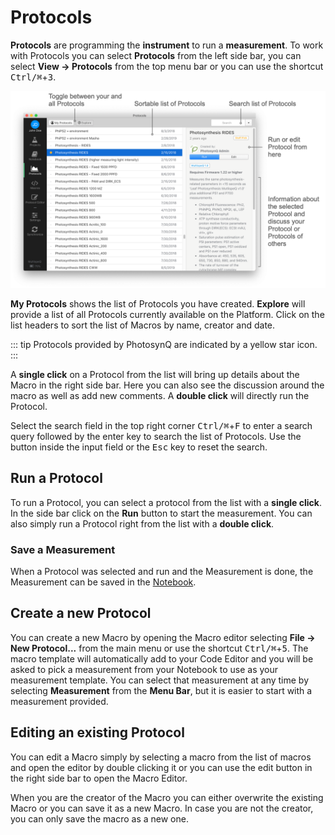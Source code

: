 # Protocols

**Protocols** are programming the **instrument** to run a **measurement**. To work with Protocols you can select **Protocols** from the left side bar, you can select **View → Protocols** from the top menu bar or you can use the shortcut <kbd>Ctrl/⌘</kbd>+<kbd>3</kbd>.

![The Protocol List](./images/protocols-list.png)

**My Protocols** shows the list of Protocols you have created. **Explore** will provide a list of all Protocols currently available on the Platform. Click on the list headers to sort the list of Macros by name, creator and date.

::: tip
Protocols provided by PhotosynQ are indicated by a <i class="fa fa-star"></i> yellow star icon.
:::

A **single click** on a Protocol from the list will bring up details about the Macro in the right side bar. Here you can also see the discussion around the macro as well as add new comments. A **double click** will directly run the Protocol.

Select the search field in the top right corner <kbd>Ctrl/⌘</kbd>+<kbd>F</kbd> to enter a search query followed by the enter key to search the list of Protocols. Use the <i class="fa fa-times-circle"></i> button inside the input field or the <kbd>Esc</kbd> key to reset the search.

## Run a Protocol

To run a Protocol, you can select a protocol from the list with a **single click**. In the side bar click on the **Run** button to start the measurement. You can also simply run a Protocol right from the list with a **double click**.

### Save a Measurement

When a Protocol was selected and run and the Measurement is done, the Measurement can be saved in the [Notebook](./notebook.md#save-to-notebook).

## Create a new Protocol

You can create a new Macro by opening the Macro editor selecting **File → New Protocol...** from the main menu or use the shortcut <kbd>Ctrl/⌘</kbd>+<kbd>5</kbd>. The macro template will automatically add to your Code Editor and you will be asked to pick a measurement from your Notebook to use as your measurement template. You can select that measurement at any time by selecting **Measurement** from the **Menu Bar**, but it is easier to start with a measurement provided.

## Editing an existing Protocol

You can edit a Macro simply by selecting a macro from the list of macros and open the editor by double clicking it or you can use the edit button in the right side bar to open the Macro Editor.

When you are the creator of the Macro you can either overwrite the existing Macro or you can save it as a new Macro. In case you are not the creator, you can only save the macro as a new one.
